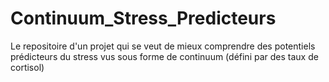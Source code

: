# Continuum_Stress_Predicteurs
Le repositoire d'un projet qui se veut de mieux comprendre des potentiels prédicteurs du stress vus sous forme de continuum (défini par des taux de cortisol)

